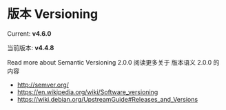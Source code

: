 # 版本 Versioning

Current: **v4.6.0**

当前版本: **v4.4.8**

Read more about Semantic Versioning 2.0.0
阅读更多关于 版本语义 2.0.0 的内容

* [http:\/\/semver.org\/](http://semver.org/)
* [https:\/\/en.wikipedia.org\/wiki\/Software\_versioning](https://en.wikipedia.org/wiki/Software_versioning)
* [https:\/\/wiki.debian.org\/UpstreamGuide\#Releases\_and\_Versions](https://wiki.debian.org/UpstreamGuide#Releases_and_Versions)
